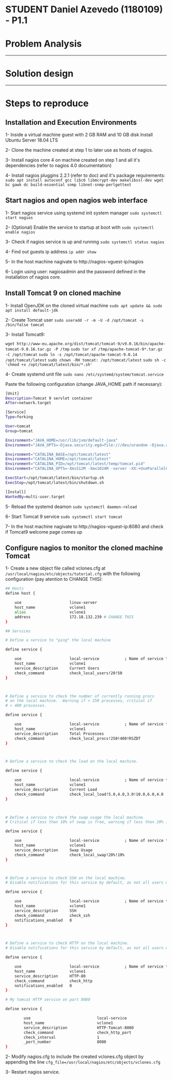 STUDENT **Daniel Azevedo** (1180109) - P1.1
===============================

[//]: # (NAGIOS TOOLS)
[//]: # (-------------)
[//]: # (Nagios root path)
[//]: # (/usr/local/nagios/etc/objects)
[//]: # (Check Config)
[//]: # (sudo /usr/local/nagios/bin/nagios -v /usr/local/nagios/etc/nagios.cfg)
[//]: # (Restart Nagios)
[//]: # (sudo systemctl restart nagios)
[//]: # (-------------)

# Problem Analysis


---
# Solution design


---
# Steps to reproduce

## Installation and Execution Environments

1- Inside a virtual machine guest with 2 GB RAM and 10 GB disk Install Ubuntu Server 18.04 LTS

2- Clone the machine created at step 1 to later use as hosts of nagios.

3- Install nagios core 4 on machine created on step 1 and all it's dependencies (refer to nagios 4.0 documentation)

4- Install nagios pluggins 2.2.1 (refer to doc) and it's package requirements: `sudo apt install autoconf gcc libc6 libmcrypt-dev makelibssl-dev wget bc gawk dc build-essential snmp libnet-snmp-perlgettext`

## Start nagios and open nagios web interface

1- Start nagios service using systemd init system manager `sudo systemctl start nagios`

2- (Optional) Enable the service to startup at boot with  `sudo systemctl enable nagios`

3- Check if nagios service is up and running `sudo systemctl status nagios`

4- Find out guests ip address `ip addr show`

5- In the host machine nagivate to http://nagios-vguest-ip/nagios

6- Login using user: nagiosadmin and the password defined in the installation of nagios core.

## Install Tomcat 9 on cloned machine

1- Install OpenJDK on the cloned virtual machine `sudo apt update && sudo apt install default-jdk`

2- Create Tomcat user `sudo useradd -r -m -U -d /opt/tomcat -s /bin/false tomcat`

3- Install Tomcat9:

`wget http://www-eu.apache.org/dist/tomcat/tomcat-9/v9.0.16/bin/apache-tomcat-9.0.16.tar.gz -P /tmp`
`sudo tar xf /tmp/apache-tomcat-9*.tar.gz -C /opt/tomcat`
`sudo ln -s /opt/tomcat/apache-tomcat-9.0.14 /opt/tomcat/latest`
`sudo chown -RH tomcat: /opt/tomcat/latest`
`sudo sh -c 'chmod +x /opt/tomcat/latest/bin/*.sh'`

4- Create systemd unit file `sudo nano /etc/systemd/system/tomcat.service`

Paste the following configuration (change JAVA_HOME path if necessary):

```bash
[Unit]
Description=Tomcat 9 servlet container
After=network.target

[Service]
Type=forking

User=tomcat
Group=tomcat

Environment="JAVA_HOME=/usr/lib/jvm/default-java"
Environment="JAVA_OPTS=-Djava.security.egd=file:///dev/urandom -Djava.awt.headless=true"

Environment="CATALINA_BASE=/opt/tomcat/latest"
Environment="CATALINA_HOME=/opt/tomcat/latest"
Environment="CATALINA_PID=/opt/tomcat/latest/temp/tomcat.pid"
Environment="CATALINA_OPTS=-Xms512M -Xmx1024M -server -XX:+UseParallelGC"

ExecStart=/opt/tomcat/latest/bin/startup.sh
ExecStop=/opt/tomcat/latest/bin/shutdown.sh

[Install]
WantedBy=multi-user.target
```

5- Reload the systemd deamon `sudo systemctl daemon-reload`

6- Start Tomcat 9 service `sudo systemctl start tomcat`

7- In the host machine nagivate to http://nagios-vguest-ip:8080 and check if Tomcat9 welcome page comes up

## Configure nagios to monitor the cloned machine Tomcat

1- Create a new object file called vclones.cfg at `/usr/local/nagios/etc/objects/tutorial.cfg` with the following configuration (pay atention to CHANGE THIS):

```bash
## Hosts
define host {

    use                     linux-server    
    host_name               vclone1
    alias                   vclone1
    address                 172.18.132.239 # CHANGE THIS
}

## Services

# Define a service to "ping" the local machine

define service {

    use                     local-service           ; Name of service template to use
    host_name               vclone1
    service_description     Current Users
    check_command           check_local_users!20!50
}



# Define a service to check the number of currently running procs
# on the local machine.  Warning if > 250 processes, critical if
# > 400 processes.

define service {

    use                     local-service           ; Name of service template to use
    host_name               vclone1
    service_description     Total Processes
    check_command           check_local_procs!250!400!RSZDT
}



# Define a service to check the load on the local machine.

define service {

    use                     local-service           ; Name of service template to use
    host_name               vclone1
    service_description     Current Load
    check_command           check_local_load!5.0,4.0,3.0!10.0,6.0,4.0
}



# Define a service to check the swap usage the local machine.
# Critical if less than 10% of swap is free, warning if less than 20% is free

define service {

    use                     local-service           ; Name of service template to use
    host_name               vclone1
    service_description     Swap Usage
    check_command           check_local_swap!20%!10%
}



# Define a service to check SSH on the local machine.
# Disable notifications for this service by default, as not all users may have SSH enabled.

define service {

    use                     local-service           ; Name of service template to use
    host_name               vclone1
    service_description     SSH
    check_command           check_ssh
    notifications_enabled   0
}



# Define a service to check HTTP on the local machine.
# Disable notifications for this service by default, as not all users may have HTTP enabled.

define service {

    use                     local-service           ; Name of service template to use
    host_name               vclone1
    service_description     HTTP-80
    check_command           check_http
    notifications_enabled   0
}

# My tomcat HTTP service on port 8080

define service {

        use                             local-service
        host_name                       vclone1
        service_description             HTTP-Tomcat-8080
        check_command                   check_http_port
        check_interval                  1
        _port_number                    8080
}


```
2- Modify nagios.cfg to include the created vclones.cfg object by appending the line `cfg_file=/usr/local/nagios/etc/objects/vclones.cfg`

3- Restart nagios service.

